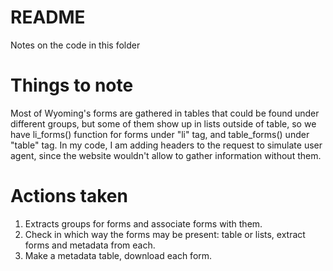 # README

Notes on the code in this folder

# Things to note

Most of Wyoming's forms are gathered in tables that could be found under different groups, but some of them show up in lists outside of table, so we have li_forms() function for forms under "li" tag, and table_forms() under "table" tag. In my code, I am adding headers to the request to simulate user agent, since the website wouldn't allow to gather information without them.

# Actions taken

1. Extracts groups for forms and associate forms with them.
2. Check in which way the forms may be present: table or lists, extract forms and metadata from each.
3. Make a metadata table, download each form.
